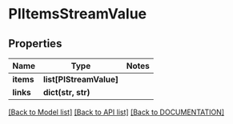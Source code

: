 # PIItemsStreamValue

## Properties
Name | Type | Notes
------------ | ------------- | -------------
**items** | **list[PIStreamValue]**
**links** | **dict(str, str)**

[[Back to Model list]](../../DOCUMENTATION.md#documentation-for-models) [[Back to API list]](../../DOCUMENTATION.md#documentation-for-api-endpoints) [[Back to DOCUMENTATION]](../../DOCUMENTATION.md)
